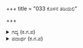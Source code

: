 +++
title = "033 ಕೊಳನ ತಡಿಯಲಿ"

+++

<details><summary>ಗದ್ಯ (ಕ.ಗ.ಪ) </summary>

33. ಕೊಳದ ತಡಿಯಲ್ಲಿ  ಬಾಣ ಸಮೂಹಗಳಿಂದ ಚಪ್ಪರವನ್ನು ಹೂಡಿದ ಪಾರ್ಥನ ಸಾಮಥ್ರ್ಯವನ್ನು ಕಂಡು ಕೃಷ್ಣನು ಮೆಚ್ಚಿ ಪುನಃ ಪುನಃ ಹೊಗಳಿದನು. ಕುದುರೆಗಳ ನೊಗವನ್ನು ಕಳಚಿ ಕಡಿವಾಣವನ್ನು ಹೊರೆ ತೆಗೆದು, ಲಗಾಮನ್ನು ಸಡಿಲಗೊಳಿಸಿ ಅನುಗೊಳಿಸಿ. ಹಿಡಿಯಲಾಗಿ ಕುದುರೆಗಳು ತಮ್ಮಷ್ಟಕ್ಕೆ ತಾವು ಎಡಬಲಕ್ಕೆ  ತಿರುಗಿ ಮೈ ಕೊಡಹಿಕೊಂಡುವು.
</details>

<details><summary>ಪದಾರ್ಥ (ಕ.ಗ.ಪ) </summary>

ತಡಿ-ತೀರ, ಕಬ್ಬಿ-ಕಡಿವಾಣ, ಪಡಿವಾಘೆ-ಲಗಾಮು
</details>
